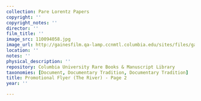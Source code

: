 ```yaml
---
collection: Pare Lorentz Papers
copyright: ''
copyright_notes: ''
director: ''
film_title: ''
image_src: 110094058.jpg
image_url: http://gainesfilm.qa-lamp.ccnmtl.columbia.edu/sites/files/gainesfilm/images/110094058.jpg
location: ''
notes: ''
physical_description: ''
repository: Columbia University Rare Books & Manuscript Library
taxonomies: [Document, Documentary Tradition, Documentary Tradition]
title: Promotional Flyer (The River) - Page 2
year: ''

---
```

